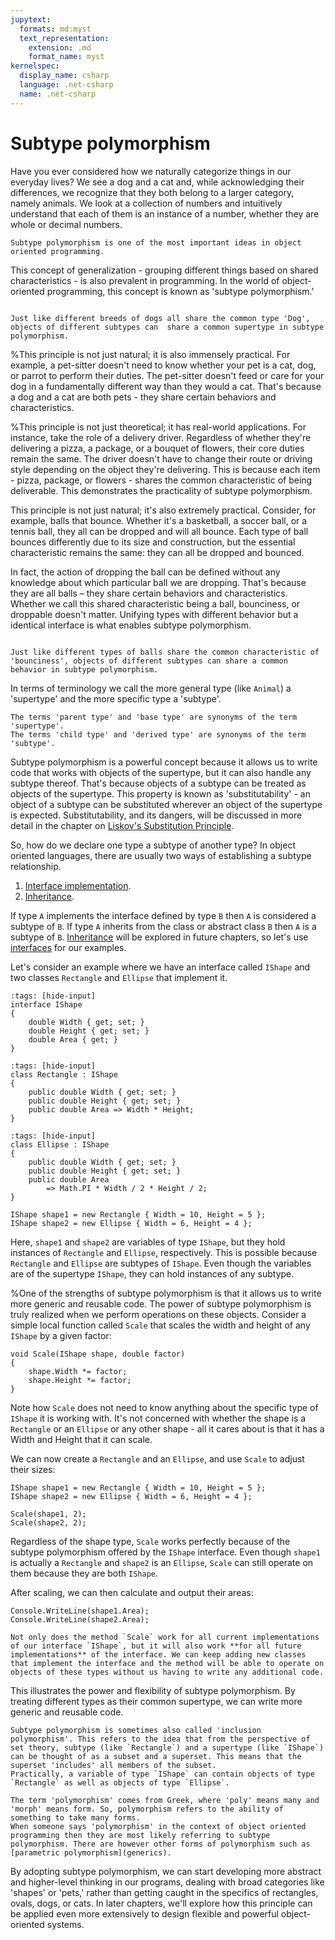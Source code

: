 ```yaml
---
jupytext:
  formats: md:myst
  text_representation:
    extension: .md
    format_name: myst
kernelspec:
  display_name: csharp
  language: .net-csharp
  name: .net-csharp
---
```


# Subtype polymorphism

Have you ever considered how we naturally categorize things in our everyday lives? We see a dog and a cat and, while acknowledging their differences, we recognize that they both belong to a larger category, namely animals. We look at a collection of numbers and intuitively understand that each of them is an instance of a number, whether they are whole or decimal numbers.

```{important}
Subtype polymorphism is one of the most important ideas in object oriented programming.
```

This concept of generalization - grouping different things based on shared characteristics - is also prevalent in programming. In the world of object-oriented programming, this concept is known as 'subtype polymorphism.'

```{figure} https://cdn.discordapp.com/attachments/1118630713084870736/1130127467898753055/chrokh_illustration_of_different_sitting_dogs_of_different_bree_f975939d-c0fc-4a6a-9e1e-c083c9918603.png

Just like different breeds of dogs all share the common type 'Dog', objects of different subtypes can  share a common supertype in subtype polymorphism.
```

%This principle is not just natural; it is also immensely practical. For example, a pet-sitter doesn't need to know whether your pet is a cat, dog, or parrot to perform their duties. The pet-sitter doesn't feed or care for your dog in a fundamentally different way than they would a cat. That's because a dog and a cat are both pets - they share certain behaviors and characteristics.

%This principle is not just theoretical; it has real-world applications. For instance, take the role of a delivery driver. Regardless of whether they're delivering a pizza, a package, or a bouquet of flowers, their core duties remain the same. The driver doesn't have to change their route or driving style depending on the object they're delivering. This is because each item - pizza, package, or flowers - shares the common characteristic of being deliverable. This demonstrates the practicality of subtype polymorphism.

This principle is not just natural; it's also extremely practical. Consider, for example, balls that bounce. Whether it's a basketball, a soccer ball, or a tennis ball, they all can be dropped and will all bounce. Each type of ball bounces differently due to its size and construction, but the essential characteristic remains the same: they can all be dropped and bounced.

In fact, the action of dropping the ball can be defined without any knowledge about which particular ball we are dropping. That's because they are all balls – they share certain behaviors and characteristics. Whether we call this shared characteristic being a ball, bounciness, or droppable doesn't matter. Unifying types with different behavior but a identical interface is what enables subtype polymorphism.

```{figure} https://cdn.discordapp.com/attachments/1118630713084870736/1130136877236768888/chrokh_flat_illustration_of_bouncing_soccerballs_and_basketball_34289fcb-5c59-4218-ac8b-63eebe676762.png

Just like different types of balls share the common characteristic of 'bounciness', objects of different subtypes can share a common behavior in subtype polymorphism.
```

In terms of terminology we call the more general type (like `Animal`) a 'supertype' and the more specific type a 'subtype'.

```{note}
The terms 'parent type' and 'base type' are synonyms of the term 'supertype'.
The terms 'child type' and 'derived type' are synonyms of the term 'subtype'.
```

Subtype polymorphism is a powerful concept because it allows us to write code that works with objects of the supertype, but it can also handle any subtype thereof. That's because objects of a subtype can be treated as objects of the supertype. This property is known as 'substitutability' - an object of a subtype can be substituted wherever an object of the supertype is expected. Substitutability, and its dangers, will be discussed in more detail in the chapter on [Liskov's Substitution Principle](liskov-substitution-principle).

So, how do we declare one type a subtype of another type? In object oriented languages, there are usually two ways of establishing a subtype relationship.

1. [Interface implementation](interfaces).
2. [Inheritance](inheritance).

If type `A` implements the interface defined by type `B` then `A` is considered a subtype of `B`. If type `A` inherits from the class or abstract class `B` then `A` is a subtype of `B`.
[Inheritance](inheritance) will be explored in future chapters, so let's use [interfaces](interfaces) for our examples.

Let's consider an example where we have an interface called `IShape` and two classes `Rectangle` and `Ellipse` that implement it.

```{code-cell}
:tags: [hide-input]
interface IShape
{
    double Width { get; set; }
    double Height { get; set; }
    double Area { get; }
}
```

```{code-cell}
:tags: [hide-input]
class Rectangle : IShape
{
    public double Width { get; set; }
    public double Height { get; set; }
    public double Area => Width * Height;
}
```

```{code-cell}
:tags: [hide-input]
class Ellipse : IShape
{
    public double Width { get; set; }
    public double Height { get; set; }
    public double Area
        => Math.PI * Width / 2 * Height / 2;
}
```

```{code-cell}
IShape shape1 = new Rectangle { Width = 10, Height = 5 };
IShape shape2 = new Ellipse { Width = 6, Height = 4 };
```

Here, `shape1` and `shape2` are variables of type `IShape`, but they hold instances of `Rectangle` and `Ellipse`, respectively. This is possible because `Rectangle` and `Ellipse` are subtypes of `IShape`. Even though the variables are of the supertype `IShape`, they can hold instances of any subtype.

%One of the strengths of subtype polymorphism is that it allows us to write more generic and reusable code.
The power of subtype polymorphism is truly realized when we perform operations on these objects.
Consider a simple local function called `Scale` that scales the width and height of any `IShape` by a given factor:

```{code-cell}
void Scale(IShape shape, double factor)
{
    shape.Width *= factor;
    shape.Height *= factor;
}
```

Note how `Scale` does not need to know anything about the specific type of `IShape` it is working with. It's not concerned with whether the shape is a `Rectangle` or an `Ellipse` or any other shape - all it cares about is that it has a Width and Height that it can scale.

We can now create a `Rectangle` and an `Ellipse`, and use `Scale` to adjust their sizes:

```{code-cell}
IShape shape1 = new Rectangle { Width = 10, Height = 5 };
IShape shape2 = new Ellipse { Width = 6, Height = 4 };

Scale(shape1, 2);
Scale(shape2, 2);
```

Regardless of the shape type, `Scale` works perfectly because of the subtype polymorphism offered by the `IShape` interface. Even though `shape1` is actually a `Rectangle` and `shape2` is an `Ellipse`, `Scale` can still operate on them because they are both `IShape`.

After scaling, we can then calculate and output their areas:

```{code-cell}
Console.WriteLine(shape1.Area);
Console.WriteLine(shape2.Area);
```

```{important}
Not only does the method `Scale` work for all current implementations of our interface `IShape`, but it will also work **for all future implementations** of the interface. We can keep adding new classes that implement the interface and the method will be able to operate on objects of these types without us having to write any additional code.
```

This illustrates the power and flexibility of subtype polymorphism. By treating different types as their common supertype, we can write more generic and reusable code.

```{note}
Subtype polymorphism is sometimes also called 'inclusion polymorphism'. This refers to the idea that from the perspective of set theory, subtype (like `Rectangle`) and a supertype (like `IShape`) can be thought of as a subset and a superset. This means that the superset 'includes' all members of the subset.
Practically, a variable of type `IShape` can contain objects of type `Rectangle` as well as objects of type `Ellipse`.
```

```{note}
The term 'polymorphism' comes from Greek, where 'poly' means many and 'morph' means form. So, polymorphism refers to the ability of something to take many forms.
When someone says 'polymorphism' in the context of object oriented programming then they are most likely referring to subtype polymorphism. There are however other forms of polymorphism such as [parametric polymorphism](generics).
```

By adopting subtype polymorphism, we can start developing more abstract and higher-level thinking in our programs, dealing with broad categories like 'shapes' or 'pets,' rather than getting caught in the specifics of rectangles, ovals, dogs, or cats. In later chapters, we'll explore how this principle can be applied even more extensively to design flexible and powerful object-oriented systems.

